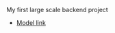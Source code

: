 My first large scale backend project

- [Model link](https://app.eraser.io/workspace/YtPqZ1VogxGy1jzIDkzj)
